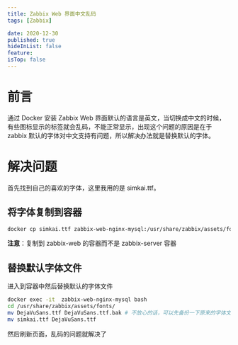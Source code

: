 ```yaml
---
title: Zabbix Web 界面中文乱码
tags: [Zabbix]

date: 2020-12-30
published: true
hideInList: false
feature: 
isTop: false
---
```




# 前言
通过 Docker 安装 Zabbix Web 界面默认的语言是英文，当切换成中文的时候，有些图标显示的标签就会乱码，不能正常显示，出现这个问题的原因是在于 zabbix 默认的字体对中文支持有问题，所以解决办法就是替换默认的字体。

# 解决问题
首先找到自己的喜欢的字体，这里我用的是 simkai.ttf。

## 将字体复制到容器

```bash
docker cp simkai.ttf zabbix-web-nginx-mysql:/usr/share/zabbix/assets/fonts/
```

**注意**：复制到 zabbix-web 的容器而不是 zabbix-server 容器

## 替换默认字体文件

进入到容器中然后替换默认的字体文件

```bash
docker exec -it  zabbix-web-nginx-mysql bash
cd /usr/share/zabbix/assets/fonts/
mv DejaVuSans.ttf DejaVuSans.ttf.bak # 不放心的话，可以先备份一下原来的字体文件
mv simkai.ttf DejaVuSans.ttf
```

然后刷新页面，乱码的问题就解决了
